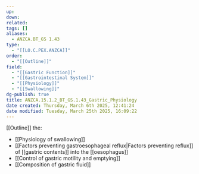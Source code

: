 ```yaml
---
up: 
down: 
related: 
tags: []
aliases:
  - ANZCA.BT_GS 1.43
type:
  - "[[LO.C.PEX.ANZCA]]"
order:
  - "[[Outline]]"
field:
  - "[[Gastric Function]]"
  - "[[Gastrointestinal System]]"
  - "[[Physiology]]"
  - "[[Swallowing]]"
dg-publish: true
title: ANZCA.15.1.2_BT_GS.1.43_Gastric_Physiology
date created: Thursday, March 6th 2025, 12:41:24
date modified: Tuesday, March 25th 2025, 16:09:22
---
```


[[Outline]] the:

* [[Physiology of swallowing]]
* [[Factors preventing gastroesophageal reflux|Factors preventing reflux]] of [[gastric contents]] into the [[oesophagus]]
* [[Control of gastric motility and emptying]]
* [[Composition of gastric fluid]]
